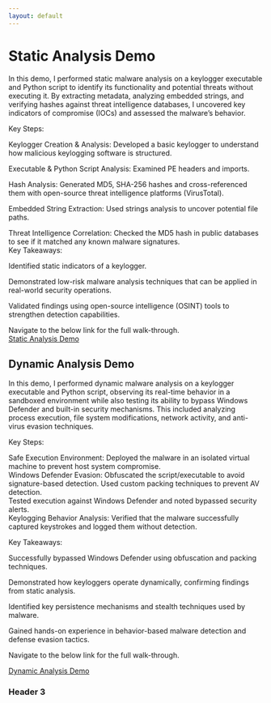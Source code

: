 ```yaml
---
layout: default
---
```



# Static Analysis Demo

<p>In this demo, I performed static malware analysis on a keylogger executable and Python script to identify its functionality and potential threats without executing it. By extracting metadata, analyzing embedded strings, and verifying hashes against threat intelligence databases, I uncovered key indicators of compromise (IOCs) and assessed the malware’s behavior. <br>

Key Steps:<br>

Keylogger Creation & Analysis: Developed a basic keylogger to understand how malicious keylogging software is structured.<br>

Executable & Python Script Analysis: Examined PE headers and imports.<br>

Hash Analysis: Generated MD5, SHA-256 hashes and cross-referenced them with open-source threat intelligence platforms (VirusTotal).<br>

Embedded String Extraction: Used strings analysis to uncover potential file paths.<br>

Threat Intelligence Correlation: Checked the MD5 hash in public databases to see if it matched any known malware signatures.<br>
Key Takeaways:<br>

Identified static indicators of a keylogger.<br>

Demonstrated low-risk malware analysis techniques that can be applied in real-world security operations.<br>

Validated findings using open-source intelligence (OSINT) tools to strengthen detection capabilities.<br>

Navigate to the below link for the full walk-through.<br>
[Static Analysis Demo](https://youtu.be/vjDuOHOMlJc?si=TqcFx6O982eB3LV_) </p>

## Dynamic Analysis Demo

<p>In this demo, I performed dynamic malware analysis on a keylogger executable and Python script, observing its real-time behavior in a sandboxed environment while also testing its ability to bypass Windows Defender and built-in security mechanisms. This included analyzing process execution, file system modifications, network activity, and anti-virus evasion techniques.<br>

Key Steps:<br>

Safe Execution Environment: Deployed the malware in an isolated virtual machine to prevent host system compromise.<br>
Windows Defender Evasion: Obfuscated the script/executable to avoid signature-based detection.
Used custom packing techniques to prevent AV detection. <br>
Tested execution against Windows Defender and noted bypassed security alerts. <br>
Keylogging Behavior Analysis: Verified that the malware successfully captured keystrokes and logged them without detection.<br>

Key Takeaways:<br>

Successfully bypassed Windows Defender using obfuscation and packing techniques.<br>

Demonstrated how keyloggers operate dynamically, confirming findings from static analysis.<br>

Identified key persistence mechanisms and stealth techniques used by malware.<br>

Gained hands-on experience in behavior-based malware detection and defense evasion tactics.<br>

Navigate to the below link for the full walk-through.<br>

[Dynamic Analysis Demo](https://youtu.be/RvHy83w9o5A?si=A4rtUoZElggDOkA1) </p>
### Header 3



